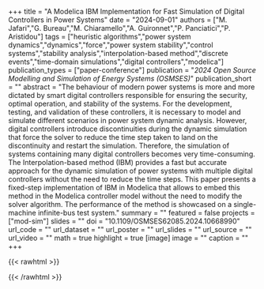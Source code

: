 +++
title = "A Modelica IBM Implementation for Fast Simulation of Digital Controllers in Power Systems"
date = "2024-09-01"
authors = ["M. Jafari","G. Bureau","M. Chiaramello","A. Guironnet","P. Panciatici","P. Aristidou"]
tags = ["heuristic algorithms","power system dynamics","dynamics","force","power system stability","control systems","stability analysis","interpolation-based method","discrete events","time-domain simulations","digital controllers","modelica"]
publication_types = ["paper-conference"]
publication = "_2024 Open Source Modelling and Simulation of Energy Systems (OSMSES)_"
publication_short = ""
abstract = "The behaviour of modern power systems is more and more dictated by smart digital controllers responsible for ensuring the security, optimal operation, and stability of the systems. For the development, testing, and validation of these controllers, it is necessary to model and simulate different scenarios in power system dynamic analysis. However, digital controllers introduce discontinuities during the dynamic simulation that force the solver to reduce the time step taken to land on the discontinuity and restart the simulation. Therefore, the simulation of systems containing many digital controllers becomes very time-consuming. The Interpolation-based method (IBM) provides a fast but accurate approach for the dynamic simulation of power systems with multiple digital controllers without the need to reduce the time steps. This paper presents a fixed-step implementation of IBM in Modelica that allows to embed this method in the Modelica controller model without the need to modify the solver algorithm. The performance of the method is showcased on a single-machine infinite-bus test system."
summary = ""
featured = false
projects = ["mod-sim"]
slides = ""
doi = "10.1109/OSMSES62085.2024.10668990"
url_code = ""
url_dataset = ""
url_poster = ""
url_slides = ""
url_source = ""
url_video = ""
math = true
highlight = true
[image]
image = ""
caption = ""
+++

{{< rawhtml >}}
<div data-badge-details="right" data-badge-type="medium-donut" data-doi="10.1109/OSMSES62085.2024.10668990" data-hide-no-mentions="true" class="altmetric-embed"></div>
{{< /rawhtml >}}
